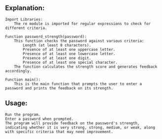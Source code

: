 <h2>Explanation:</h2>

    Import Libraries:
        The re module is imported for regular expressions to check for different criteria.

    Function password_strength(password):
        This function checks the password against various criteria:
            Length (at least 8 characters).
            Presence of at least one uppercase letter.
            Presence of at least one lowercase letter.
            Presence of at least one digit.
            Presence of at least one special character.
        The function calculates the strength score and generates feedback accordingly.

    Function main():
        This is the main function that prompts the user to enter a password and prints the feedback on its strength.

<h2>Usage:</h2>

    Run the program.
    Enter a password when prompted.
    The program will provide feedback on the password's strength, indicating whether it is very strong, strong, medium, or weak, along with specific criteria that may need improvement.
